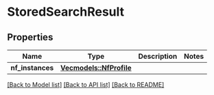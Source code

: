 # StoredSearchResult

## Properties
Name | Type | Description | Notes
------------ | ------------- | ------------- | -------------
**nf_instances** | [**Vec<models::NfProfile>**](NFProfile.md) |  | 

[[Back to Model list]](../README.md#documentation-for-models) [[Back to API list]](../README.md#documentation-for-api-endpoints) [[Back to README]](../README.md)


